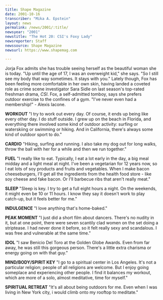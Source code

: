 ```yaml
---
title: Shape Magazine
date: 2001-10-16
transcriber: "Mika A. Epstein"
layout: news
permalink: /news/2001/:title/
newsyear: "2001"
newstitle: "The Hot 20: CSI's Foxy Lady"
newsreporter: Staff
newssource: Shape Magazine
newsurl: https://www.shapemag.com

---
```

Jorja Fox admits she has trouble seeing herself as the beautiful woman she is today. "Up until the age of 17, I was an overweight kid," she says. "So I still see my body that way sometimes. It stays with you." Lately though, Fox has been feeling more comfortable in her own skin, having landed a coveted role as crime scene investigator Sara Sidle on last season's top-rated freshman drama, *CSI*. Fox, a self-admitted tomboy, says she prefers outdoor exercise to the confines of a gym. "I've never even had a membership!" - Alexis Iacone.

**WORKOUT** "I try to work out every day. Of course, it ends up being like every other day. I do stuff outside. I grew up on the beach in Florida, and everything there involved some kind of outdoor activity: surfing or waterskiing or swimming or hiking. And in California, there's always some kind of outdoor sport to do."

**CARDIO** "Hiking, surfing and running. I also take my dog out for long walks, throw the ball with her for a while and then we run together."

**FUEL** "I really like to eat. Typically, I eat a lot early in the day, a big meal midday and a light meal at night. I've been a vegetarian for 12 years now, so I eat lots of soy products and fruits and vegetables. When I make bacon cheeseburgers, I'll get all the ingredients from the health food store - like soy cheese and fake bacon. Or I'll barbecue ribs that aren't really meat."

**SLEEP** "Sleep is key. I try to get a full eight hours a night. On the weekends, it might even be 10 or 11 hours. I know they say it doesn't work to play catch-up, but it feels better for me."

**INDULGENCE** "I love anything that's home-baked."

**PEAK MOMENT** "I just did a short film about dancers. There's no nudity in it, but at one point, there were seven scantily clad women on the set doing a striptease. I had never done it before, so it felt really sexy and scandalous. I was free and vulnerable at the same time."

**IDOL** "I saw Benicio Del Toro at the Golden Globe Awards. Even from far away, he was still this gorgeous person. There's a little extra charisma or energy going on with that guy."

**MIND/BODY/SPIRIT KEY** "I go to a spiritual center in Los Angeles. It's not a particular religion; people of all religions are welcome. But I enjoy going someplace and experiencing other people. I find it balances my workout, which are more of a solo, almost meditative, time for myself."

**SPIRITUAL RETREAT** "It's all about being outdoors for me. Even when I was living in New York city, i would climb onto my rooftop to meditate."
